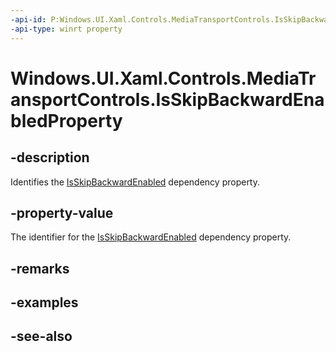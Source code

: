 ```yaml
---
-api-id: P:Windows.UI.Xaml.Controls.MediaTransportControls.IsSkipBackwardEnabledProperty
-api-type: winrt property
---
```


<!-- Property syntax
public Windows.UI.Xaml.DependencyProperty IsSkipBackwardEnabledProperty { get; }
-->

# Windows.UI.Xaml.Controls.MediaTransportControls.IsSkipBackwardEnabledProperty

## -description
Identifies the [IsSkipBackwardEnabled](mediatransportcontrols_isskipbackwardenabled.md) dependency property.


## -property-value
The identifier for the [IsSkipBackwardEnabled](mediatransportcontrols_isskipbackwardenabled.md) dependency property.

## -remarks

## -examples

## -see-also
